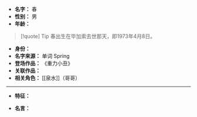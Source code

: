
- **名字：** 春
- **性别：** 男
- **年龄：** 

> [!quote] Tip
> 春出生在毕加索去世那天，即1973年4月8日。

- **身份：** 
- **名字来源：** 单词 Spring
- **登场作品：** 《重力小丑》
- **关联作品：** 
- **相关角色：** [[泉水]]（哥哥）

---

- **特征：** 

- **名言：** 